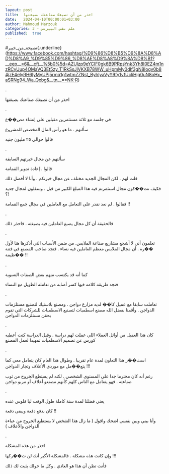 ```yaml
---
layout: post
title:  احذر من أن تصبغك صناعتك بصبغتها
date:   2024-04-10T00:00:01+03:00
author: Mahmoud Marzouk
categories: 3 - علم نفس البيزنس
published:  true
---
```

\#نصيحة_من_خبير{.underline}(https://www.facebook.com/hashtag/%D9%86%D8%B5%D9%8A%D8%AD%D8%A9_%D9%85%D9%86_%D8%AE%D8%A8%D9%8A%D8%B1?__eep__=6&__cft__%5b0%5d=AZUlzp9eYCIF0gk6B9PRpsYnk3Yh8I0EZ4m1nzRCyUup4OMaVQ3Et5zy_T1RkSsJlVKXB78WW_uHpmMy0dIf3gN8Iogv0b84jzE4elyRH6IyMyUPj5rmq1g1wtmZZNst_ByhIyaVyY9fy1vfUcliHjg0uN8oHx_aSRNg94_Wa_Qxbg&__tn__=*NK-R)

.

احذر من أن تصبغك صناعتك بصبغتها

.

في جلسة مع ثلاثة مستثمرين مقبلين على إنشاء مص��ع

سألتهم . ما هو رأس المال المخصص للمشروع

قالوا حوالي ٢٥ مليون جنيه

.

سألتهم عن مجال خبرتهم السابقة

قالوا . إعادة تدوير القمامة

قلت لهم . لكن المجال الجديد مختلف عن مجال خبرتكم . وأنا لا أفضل
ذلك

فكيف تت��كون مجال استثمرتم فيه هذا المبلغ الكبير من قبل . وتنتقلون لمجال
جديد ؟!

فقالوا . لم نعد نقدر على التعامل مع العاملين في مجال جمع
القمامة !!

.

فالحقيقة أن كل مجال يصبغ العاملين فيه بصبغته . فاحذر ذلك

.

تعلمون أني لا أشجع مشاريع صناعة الملابس. من ضمن الأسباب
التي أذكرها هنا لأول ��رة . أن مجال الملابس معظم العاملين فيه نساء . فتجد
صاحب المصنع في فتنة ��ظيمة !!

.

كما أنه قد يكتسب منهم بعض الصفات النسوية

فتجد طريقة كلامه فيها كسر أصابه من تعامله الطويل مع النساء

.

تعاملت سابقا مع عميل كا�� لديه مزارع دواجن . ومصنع بلاستيك لتصنيع
مستلزمات الدواجن . وأقمنا بفضل الله مصنع اسطمبات لتصنيع الاسطمبات
للشركات التي تقوم بحقن مستلزمات الدواجن

.

كان هذا العميل من أوائل العملاء اللي عملت لهم دراسة . وقبل الدراسة كنت
أعطيه كورس عن تصميم الاسطمبات تمهيدا لعمل المصنع

.

است��ر هذا التعاون لمدة عام تقريبا . وطوال هذا العام كان يتعامل معي كما
يتع��مل مع موردي الأعلاف وتجار الدواجن !!!

رغم أنه كان محترما جدا على المستوى الشخصي . لكنه لم يستطع الخروج من ثوب
صناعته . فهو يتعامل مع الناس كلهم كأنهم مصنعو أعلاف أو مربو
دواجن

.

يعني فضلنا لمدة سنة كاملة طول الوقت ليا فلوس عنده

كان بدفع دفعة ويبقى دفعة !!

وأنا بيني وبين نفسي اضحك واقول ( ما زال هذا الشخص لا يستطيع الخروج من
عباءة الدواجن والأعلاف )

.

احذر من هذه المشكلة

وإن كانت هذه مشكلة . فالمشكلة الأكبر أنك لن ت��ركها !!!

فأنت تظن أن هذا هو العادي . وكل ما حولك يثبت لك ذلك

